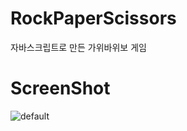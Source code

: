 # RockPaperScissors
자바스크립트로 만든 가위바위보 게임

# ScreenShot
![default](https://user-images.githubusercontent.com/43393426/50752294-1269eb00-1291-11e9-9f2e-9484f8d9dfe6.png)
